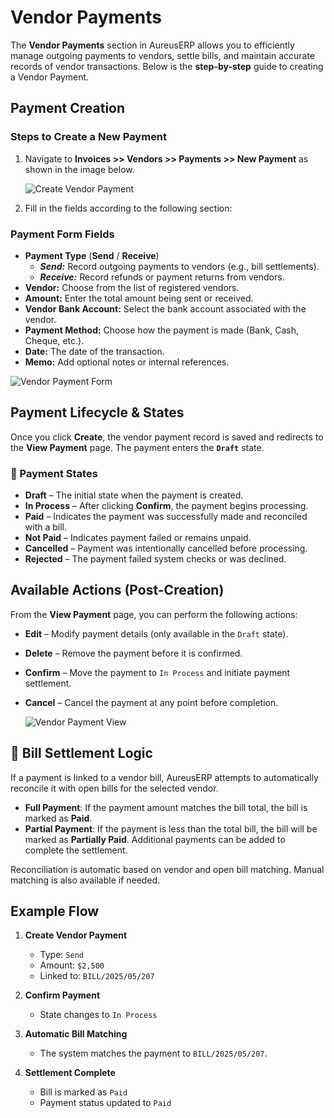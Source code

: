 # Vendor Payments

The **Vendor Payments** section in AureusERP allows you to efficiently manage outgoing payments to vendors, settle bills, and maintain accurate records of vendor transactions. Below is the **step-by-step** guide to creating a Vendor Payment.

## Payment Creation

### Steps to Create a New Payment

1. Navigate to **Invoices >> Vendors >> Payments >> New Payment** as shown in the image below.

   ![Create Vendor Payment](../../../images/vendor_payment_create_1.png)

2. Fill in the fields according to the following section:

### Payment Form Fields

- **Payment Type** (**Send** / **Receive**)
  - **_Send:_** Record outgoing payments to vendors (e.g., bill settlements).
  - **_Receive:_** Record refunds or payment returns from vendors.
- **Vendor:** Choose from the list of registered vendors.
- **Amount:** Enter the total amount being sent or received.
- **Vendor Bank Account:** Select the bank account associated with the vendor.
- **Payment Method:** Choose how the payment is made (Bank, Cash, Cheque, etc.).
- **Date:** The date of the transaction.
- **Memo:** Add optional notes or internal references.

![Vendor Payment Form](../../../images/vendor_payment_create_form.png)

## Payment Lifecycle & States

Once you click **Create**, the vendor payment record is saved and redirects to the **View Payment** page. The payment enters the **`Draft`** state.

### 🎯 Payment States

- **Draft** – The initial state when the payment is created.
- **In Process** – After clicking **Confirm**, the payment begins processing.
- **Paid** – Indicates the payment was successfully made and reconciled with a bill.
- **Not Paid** – Indicates payment failed or remains unpaid.
- **Cancelled** – Payment was intentionally cancelled before processing.
- **Rejected** – The payment failed system checks or was declined.

## Available Actions (Post-Creation)

From the **View Payment** page, you can perform the following actions:

- **Edit** – Modify payment details (only available in the `Draft` state).
- **Delete** – Remove the payment before it is confirmed.
- **Confirm** – Move the payment to `In Process` and initiate payment settlement.
- **Cancel** – Cancel the payment at any point before completion.

  ![Vendor Payment View](../../../images/vendor_payment_create_view.png)

## 🧾 Bill Settlement Logic

If a payment is linked to a vendor bill, AureusERP attempts to automatically reconcile it with open bills for the selected vendor.

- **Full Payment**: If the payment amount matches the bill total, the bill is marked as **Paid**.
- **Partial Payment**: If the payment is less than the total bill, the bill will be marked as **Partially Paid**. Additional payments can be added to complete the settlement.

Reconciliation is automatic based on vendor and open bill matching. Manual matching is also available if needed.

## Example Flow

1. **Create Vendor Payment**

   - Type: `Send`
   - Amount: `$2,500`
   - Linked to: `BILL/2025/05/207`

2. **Confirm Payment**

   - State changes to `In Process`

3. **Automatic Bill Matching**

   - The system matches the payment to `BILL/2025/05/207`.

4. **Settlement Complete**
   - Bill is marked as `Paid`
   - Payment status updated to `Paid`
